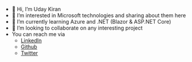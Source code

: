 - 👋 Hi, I’m Uday Kiran
- 👀 I’m interested in Microsoft technologies and sharing about them here
- 🌱 I’m currently learning Azure and .NET (Blazor & ASP.NET Core)
- 💞️ I’m looking to collaborate on any interesting project 
- You can reach me via
  - [LinkedIn](https://www.linkedin.com/in/udaykiranpachalla/)
  - [Github](https://www.github.com/udaykiranp)
  - [Twitter](https://www.twitter.com/pachalla)
